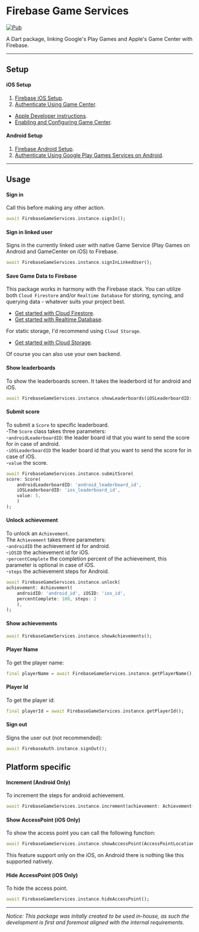 # Firebase Game Services

[![Pub](https://img.shields.io/pub/v/firebase_game_services.svg?style=popout&include_prereleases)](https://pub.dartlang.org/packages/firebase_game_services)

A Dart package, linking Google's Play Games and Apple's Game Center with Firebase.

---

## Setup

#### iOS Setup
1. [Firebase iOS Setup](https://firebase.google.com/docs/flutter/setup?platform=ios).
2. [Authenticate Using Game Center](https://firebase.google.com/docs/auth/ios/game-center).

- [Apple Developer instructions](https://developer.apple.com/library/archive/documentation/NetworkingInternet/Conceptual/GameKit_Guide/GameCenterOverview/GameCenterOverview.html#//apple_ref/doc/uid/TP40008304-CH5-SW22).
- [Enabling and Configuring Game Center](https://developer.apple.com/documentation/gamekit/enabling_and_configuring_game_center).

#### Android Setup
1. [Firebase Android Setup](https://firebase.google.com/docs/flutter/setup?platform=android).
2. [Authenticate Using Google Play Games Services on Android](https://firebase.google.com/docs/auth/android/play-games).

---

## Usage

#### Sign in
Call this before making any other action.
```dart
await FirebaseGameServices.instance.signIn();
```

#### Sign in linked user
Signs in the currently linked user with native Game Service (Play Games on Android and GameCenter on iOS) to Firebase.
```dart
await FirebaseGameServices.instance.signInLinkedUser();
```

#### Save Game Data to Firebase
This package works in harmony with the Firebase stack.
You can utilize both `Cloud Firestore` and/or `Realtime Database` for storing, syncing, and querying data - whatever suits your project best.

- [Get started with Cloud Firestore](https://firebase.google.com/docs/firestore/quickstart).
- [Get started with Realtime Database](https://firebase.google.com/docs/database/flutter/start).

For static storage, I'd recommend using `Cloud Storage`.

- [Get started with Cloud Storage](https://firebase.google.com/docs/storage/flutter/start).

Of course you can also use your own backend.

#### Show leaderboards
To show the leaderboards screen. It takes the leaderbord id for android and iOS.  
``` dart
await FirebaseGameServices.instance.showLeaderboards(iOSLeaderboardID: 'ios_leaderboard_id', androidLeaderboardID: 'android_leaderboard_id');
```   

#### Submit score  
To submit a ```Score``` to specific leaderboard.  
-The ```Score``` class takes three parameters:  
-```androidLeaderboardID```: the leader board id that you want to send the score for in case of android.  
-```iOSLeaderboardID``` the leader board id that you want to send the score for in case of iOS.  
-```value``` the score.  

``` dart
await FirebaseGameServices.instance.submitScore(
score: Score(
    androidLeaderboardID: 'android_leaderboard_id',
    iOSLeaderboardID: 'ios_leaderboard_id', 
    value: 5,
    )
);
```  

#### Unlock achievement  
To unlock an ```Achievement```.  
The ```Achievement``` takes three parameters:  
-```androidID``` the achievement id for android.  
-```iOSID``` the achievement id for iOS.  
-```percentComplete``` the completion percent of the achievement, this parameter is optional in case of iOS.  
-```steps``` the achievement steps for Android.

``` dart
await FirebaseGameServices.instance.unlock(
achievement: Achievement(
    androidID: 'android_id', iOSID: 'ios_id',
    percentComplete: 100, steps: 2
    ),
);
```

#### Show achievements
```dart
await FirebaseGameServices.instance.showAchievements();
```

#### Player Name
To get the player name:
```dart
final playerName = await FirebaseGameServices.instance.getPlayerName();
```

#### Player Id
To get the player id:
```dart
final playerId = await FirebaseGameServices.instance.getPlayerId();
```

#### Sign out
Signs the user out (not recommended):
```dart
await FirebaseAuth.instance.signOut();
```

## Platform specific
#### Increment (Android Only)  
To increment the steps for android achievement.

```dart
await FirebaseGameServices.instance.increment(achievement: Achievement(androidID: 'android_id', steps: 50));
```  

#### Show AccessPoint (iOS Only)  
To show the access point you can call the following function:  

```dart
await FirebaseGameServices.instance.showAccessPoint(AccessPointLocation.topLeading);
```  

This feature support only on the iOS, on Android there is nothing like this supported natively.  

#### Hide AccessPoint (iOS Only)  
To hide the access point.

```dart
await FirebaseGameServices.instance.hideAccessPoint();
```

---

*Notice:*
*This package was initally created to be used in-house, as such the development is first and foremost aligned with the internal requirements.*